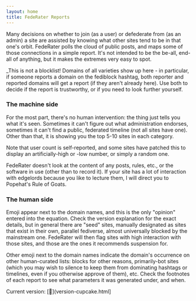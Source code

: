 ```yaml
---
layout: home
title: FedeRater Reports
---
```

Many decisions on whether to join (as a user) or defederate from (as an admin) a site are assisted by knowing what other sites tend to be in that one's orbit. FedeRater polls the cloud of public posts, and maps some of those connections in a simple report. It's not intended to be the be-all, end-all of anything, but it makes the extremes very easy to spot.

_This is not a blocklist! Domains of all varieties show up here - in particular, if someone reports a domain on the fediblock hashtag, both reporter and reported domains will get a report (if they aren't already here). Use both to decide if the report is trustworthy, or if you need to look further yourself.

### The machine side

For the most part, there's no human intervention: the thing just tells you what it's seen. Sometimes it can't figure out what administration endorses, sometimes it can't find a public, federated timeline (not all sites have one). Other than that, it is showing you the top 5-10 sites in each category.

Note that user count is self-reported, and some sites have patched this to display an artificially-high or -low number, or simply a random one.

FedeRater doesn't look at the content of any posts, rules, etc., or the software in use (other than to record it). If your site has a lot of interaction with edgelords because you like to lecture them, I will direct you to Popehat's Rule of Goats.

### The human side

Emoji appear next to the domain names, and this is the only "opinion" entered into the equation. Check the version explanation for the exact details, but in general there are "seed" sites, manually designated as sites that exist in their own, parallel fediverse, almost universally blocked by the mainstream one. FedeRater will then flag sites with high interaction with those sites, and those are the ones it recommends suspension for.

Other emoji next to the domain names indicate the domain's occurrence on other human-curated lists: blocks for other reasons, primarily-bot sites (which you may wish to silence to keep them from dominating hashtags or timelines, even if you otherwise approve of them), etc. Check the footnotes of each report to see what parameters it was generated under, and when.

Current version: [🧁](version-cupcake.html]
